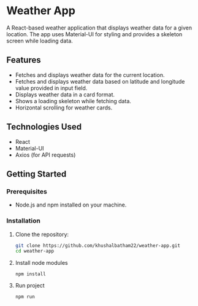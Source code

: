 # Weather App

A React-based weather application that displays weather data for a given location. The app uses Material-UI for styling and provides a skeleton screen while loading data.

## Features

- Fetches and displays weather data for the current location.
- Fetches and displays weather data based on latitude and longitude value provided in input field.
- Displays weather data in a card format.
- Shows a loading skeleton while fetching data.
- Horizontal scrolling for weather cards.

## Technologies Used

- React
- Material-UI
- Axios (for API requests)

## Getting Started

### Prerequisites

- Node.js and npm installed on your machine.

### Installation

1. Clone the repository:

   ```bash
   git clone https://github.com/khushalbatham22/weather-app.git
   cd weather-app
   ```
2. Install node modules
    ```
    npm install
    ```
3. Run project
    ```
    npm run
    ```
